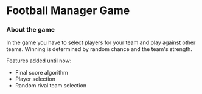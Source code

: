 # Football Manager Game
### About the game
In the game you have to select players for your team and play against other teams.
Winning is determined by random chance and the team's strength. 

Features added until now:
- Final score algorithm
- Player selection
- Random rival team selection